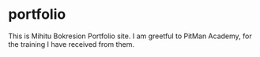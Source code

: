 # portfolio
This is Mihitu Bokresion Portfolio site.
I am greetful to PitMan Academy, for the training I have received from them.
